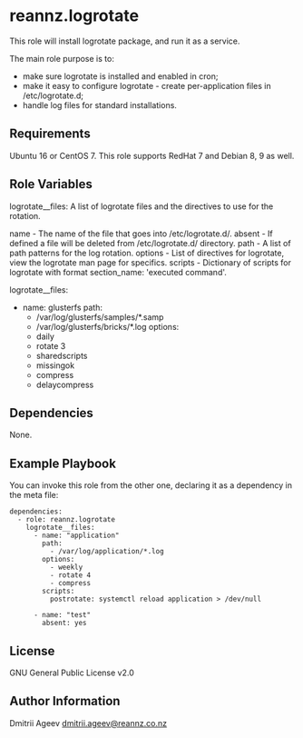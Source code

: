 reannz.logrotate
================

This role will install logrotate package, and run it as a service.

The main role purpose is to:
- make sure logrotate is installed and enabled in cron;
- make it easy to configure logrotate - create per-application files in /etc/logrotate.d;
- handle log files for standard installations.


Requirements
------------

Ubuntu 16 or CentOS 7.
This role supports RedHat 7 and Debian 8, 9 as well.

Role Variables
--------------

logrotate__files: A list of logrotate files and the directives to use for the rotation.

name    - The name of the file that goes into /etc/logrotate.d/.
absent  - If defined a file will be deleted from /etc/logrotate.d/ directory.
path    - A list of path patterns for the log rotation.
options - List of directives for logrotate, view the logrotate man page for specifics.
scripts - Dictionary of scripts for logrotate with format section_name: 'executed command'.

logrotate__files:
  - name: glusterfs
    path:
      - /var/log/glusterfs/samples/*.samp
      - /var/log/glusterfs/bricks/*.log
    options:
      - daily
      - rotate 3
      - sharedscripts
      - missingok
      - compress
      - delaycompress

Dependencies
------------

None.

Example Playbook
----------------

You can invoke this role from the other one, declaring it as a dependency in the meta file: 
```
dependencies:
  - role: reannz.logrotate
    logrotate__files:
      - name: "application"
        path:
          - /var/log/application/*.log
        options:
          - weekly
          - rotate 4
          - compress
        scripts:
          postrotate: systemctl reload application > /dev/null

      - name: "test"
        absent: yes
```

License
-------

GNU General Public License v2.0

Author Information
------------------

Dmitrii Ageev <dmitrii.ageev@reannz.co.nz>

